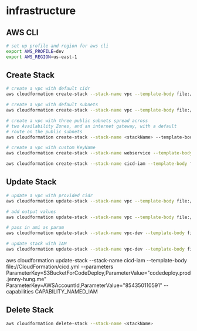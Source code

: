 # infrastructure

## AWS CLI

```bash
# set up profile and region for aws cli
export AWS_PROFILE=dev
export AWS_REGION=us-east-1
```

## Create Stack

```bash
# create a vpc with default cidr
aws cloudformation create-stack --stack-name vpc --template-body file://CloudFormation/vpc_param.yml
```

```bash
# create a vpc with default subnets
aws cloudformation create-stack --stack-name vpc --template-body file://CloudFormation/vpc_subnet.yml
```

```bash
# create a vpc with three public subnets spread across
# two Availability Zones, and an internet gateway, with a default
# route on the public subnets
aws cloudformation create-stack --stack-name <stackName> --template-body file://CloudFormation/vpc_subnets.yml
```

```bash
# create a vpc with custom KeyName
aws cloudformation create-stack --stack-name webservice --template-body file://CloudFormation/webapp.yml --parameters ParameterKey=S3BucketName,ParameterValue="prod.jenny-hung.me" ParameterKey=HostedZone,ParameterValue="prod.jenny-hung.me." ParameterKey=EC2KeyName,ParameterValue="aws-demo-ec2" --capabilities CAPABILITY_NAMED_IAM

aws cloudformation create-stack --stack-name cicd-iam --template-body file://CloudFormation/cicd.yml --parameters ParameterKey=S3BucketForCodeDeploy,ParameterValue="codedeploy.prod.jenny-hung.me" ParameterKey=AWSAccountId,ParameterValue="854350110591" --capabilities CAPABILITY_NAMED_IAM
```

## Update Stack

```bash
# update a vpc with provided cidr
aws cloudformation update-stack --stack-name vpc --template-body file://CloudFormation/vpc_param.yml --parameters ParameterKey=VpcCidrBlock,ParameterValue="10.1.1.0/24"
```

```bash
# add output values
aws cloudformation update-stack --stack-name vpc --template-body file://CloudFormation/vpc_output.yml --parameters ParameterKey=VpcCidrBlock,ParameterValue="10.1.1.0/24"
```

```bash
# pass in ami as param
aws cloudformation update-stack --stack-name vpc-dev --template-body file://CloudFormation/vpc.yml --parameters ParameterKey=AMI,ParameterValue="ami-0439554132109f852"
```

```bash
# update stack with IAM
aws cloudformation update-stack --stack-name vpc-dev --template-body file://CloudFormation/vpc.yml --capabilities CAPABILITY_NAMED_IAM
```

aws cloudformation update-stack --stack-name cicd-iam --template-body file://CloudFormation/cicd.yml --parameters ParameterKey=S3BucketForCodeDeploy,ParameterValue="codedeploy.prod.jenny-hung.me" ParameterKey=AWSAccountId,ParameterValue="854350110591" --capabilities CAPABILITY_NAMED_IAM

## Delete Stack

```bash
aws cloudformation delete-stack --stack-name <stackName>
```
